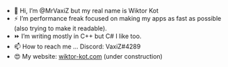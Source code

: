 - 👋 Hi, I’m @MrVaxiZ but my real name is Wiktor Kot                                                                                                                                                                                                                                                                                                        
- ⚡  I’m performance freak focused on making my apps as fast as possible (also trying to make it readable).
- ⏩ I’m writing mostly in C++ but C# I like too.
- 📫 How to reach me ... Discord: VaxiZ#4289 
- :heart_eyes: My website: [wiktor-kot.com](https://wiktor-kot.com/) (under construction)
